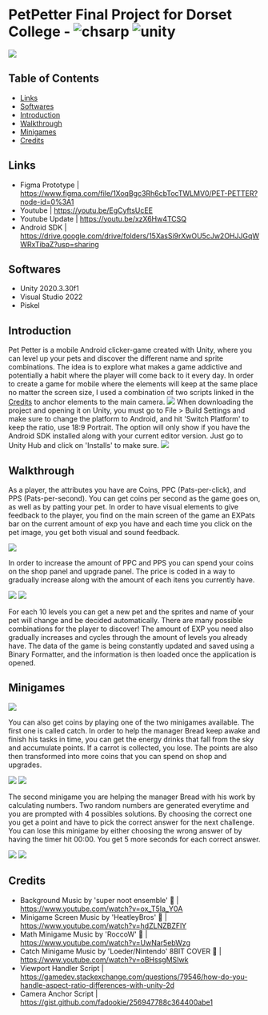 # PetPetter Final Project for Dorset College - ![chsarp](https://img.shields.io/badge/-csharp-green) ![unity](https://img.shields.io/badge/-unity-lightgrey)
![](/readmeimages/pets.png)
## Table of Contents
* [Links](#links)
* [Softwares](#softwares)
* [Introduction](#introduction)
* [Walkthrough](#walkthrough)
* [Minigames](#minigames)
* [Credits](#credits)

## Links
- Figma Prototype | https://www.figma.com/file/1XoqBgc3Rh6cbTocTWLMV0/PET-PETTER?node-id=0%3A1
- Youtube | https://youtu.be/EgCyftsUcEE
- Youtube Update | https://youtu.be/xzX6Hw4TCSQ
- Android SDK | https://drive.google.com/drive/folders/15XasSi9rXwOU5cJw2OHJJGqWWRxTibaZ?usp=sharing

## Softwares

- Unity 2020.3.30f1
- Visual Studio 2022
- Piskel

## Introduction
Pet Petter is a mobile Android clicker-game created with Unity, where you can level up your pets and discover the different name and sprite combinations. The idea is to explore what makes a game addictive and potentially a habit where the player will come back to it every day. In order to create a game for mobile where the 
elements will keep at the same place no matter the screen size, I used a combination of two scripts linked in the [Credits](#credits) to anchor elements to the 
main camera.
![](/readmeimages/changeplatform.jpg)
When downloading the project and opening it on Unity, you must go to File > Build Settings and make sure to change the platform to Android, and hit 'Switch Platform' to keep the ratio, use 18:9 Portrait. The option will only show if you have the Android SDK installed along with your current editor version. Just go to Unity Hub and click on 'Installs' to make sure.
![](/readmeimages/unityeditor.jpg)
## Walkthrough
As a player, the attributes you have are Coins, PPC (Pats-per-click), and PPS (Pats-per-second). You can get coins per second as the game goes on, as well as by patting your pet. In order to have visual elements to give feedback to the player, you find on the main screen of the game an EXPats bar on the current amount of exp you have and each time you click on the pet image, you get both visual and sound feedback.

![](/readmeimages/mainscreen.jpg)

In order to increase the amount of PPC and PPS you can spend your coins on the shop panel and upgrade panel. The price is coded in a way to gradually increase along with the amount of each itens you currently have. 

![](/readmeimages/shop.jpg)
![](/readmeimages/upgrade.jpg)

For each 10 levels you can get a new pet and the sprites and name of your pet will change and be decided automatically. There are many possible combinations for
the player to discover! The amount of EXP you need also gradually increases and cycles through the amount of levels you already have. The data of the game is being constantly updated and saved using a Binary Formatter, and the information is then loaded once the application is opened.

## Minigames
![](/readmeimages/minigamescreen.jpg)

You can also get coins by playing one of the two minigames available. The first one is called catch. In order to help the manager Bread keep awake and finish his
tasks in time, you can get the energy drinks that fall from the sky and accumulate points. If a carrot is collected, you lose. The points are also then transformed
into more coins that you can spend on shop and upgrades.

![](/readmeimages/catchone.jpg)
![](/readmeimages/catchtwo.jpg)

The second minigame you are helping the manager Bread with his work by calculating numbers. Two random numbers are generated everytime and you are prompted with
4 possibles solutions. By choosing the correct one you get a point and have to pick the correct answer for the next challenge. You can lose this minigame by either choosing the wrong answer of by having the timer hit 00:00. You get 5 more seconds for each correct answer.

![](/readmeimages/mathone.jpg)
![](/readmeimages/mathtwo.jpg)

## Credits
- Background Music by 'super noot ensemble' 🎵 | https://www.youtube.com/watch?v=ox_T5Ia_Y0A
- Minigame Screen Music by 'HeatleyBros' 🎵 | https://www.youtube.com/watch?v=hdZLNZBZFlY
- Math Minigame Music by 'RoccoW' 🎵 | https://www.youtube.com/watch?v=UwNar5ebWzg
- Catch Minigame Music by 'Loeder/Nintendo' 8BIT COVER 🎵 | https://www.youtube.com/watch?v=oBHssgMSIwk
- Viewport Handler Script | https://gamedev.stackexchange.com/questions/79546/how-do-you-handle-aspect-ratio-differences-with-unity-2d
- Camera Anchor Script | https://gist.github.com/fadookie/256947788c364400abe1


